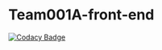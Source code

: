 # Team001A-front-end

[![Codacy Badge](https://api.codacy.com/project/badge/Grade/345b48e32506479fb4ed78723caea6f2)](https://app.codacy.com/gh/BuildForSDGCohort2/Team001A-front-end?utm_source=github.com&utm_medium=referral&utm_content=BuildForSDGCohort2/Team001A-front-end&utm_campaign=Badge_Grade_Settings)